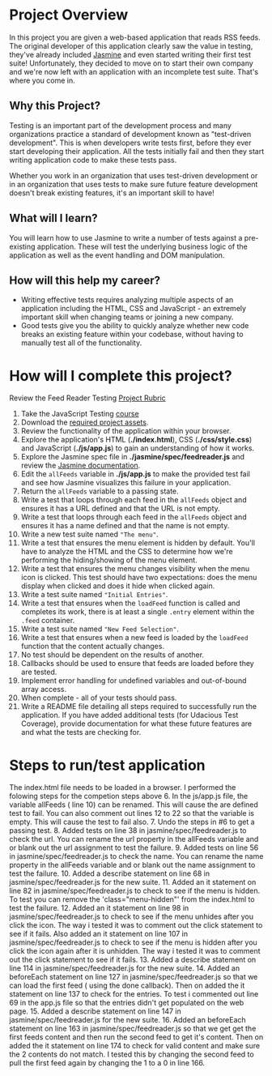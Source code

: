 # Project Overview

In this project you are given a web-based application that reads RSS feeds. The original developer of this application clearly saw the value in testing, they've already included [Jasmine](http://jasmine.github.io/) and even started writing their first test suite! Unfortunately, they decided to move on to start their own company and we're now left with an application with an incomplete test suite. That's where you come in.


## Why this Project?

Testing is an important part of the development process and many organizations practice a standard of development known as "test-driven development". This is when developers write tests first, before they ever start developing their application. All the tests initially fail and then they start writing application code to make these tests pass.

Whether you work in an organization that uses test-driven development or in an organization that uses tests to make sure future feature development doesn't break existing features, it's an important skill to have!


## What will I learn?

You will learn how to use Jasmine to write a number of tests against a pre-existing application. These will test the underlying business logic of the application as well as the event handling and DOM manipulation.


## How will this help my career?

* Writing effective tests requires analyzing multiple aspects of an application including the HTML, CSS and JavaScript - an extremely important skill when changing teams or joining a new company.
* Good tests give you the ability to quickly analyze whether new code breaks an existing feature within your codebase, without having to manually test all of the functionality.


# How will I complete this project?

Review the Feed Reader Testing [Project Rubric](https://review.udacity.com/#!/projects/3442558598/rubric)

1. Take the JavaScript Testing [course](https://www.udacity.com/course/ud549)
2. Download the [required project assets](http://github.com/udacity/frontend-nanodegree-feedreader).
3. Review the functionality of the application within your browser.
4. Explore the application's HTML (**./index.html**), CSS (**./css/style.css**) and JavaScript (**./js/app.js**) to gain an understanding of how it works.
5. Explore the Jasmine spec file in **./jasmine/spec/feedreader.js** and review the [Jasmine documentation](http://jasmine.github.io).
6. Edit the `allFeeds` variable in **./js/app.js** to make the provided test fail and see how Jasmine visualizes this failure in your application.
7. Return the `allFeeds` variable to a passing state.
8. Write a test that loops through each feed in the `allFeeds` object and ensures it has a URL defined and that the URL is not empty.
9. Write a test that loops through each feed in the `allFeeds` object and ensures it has a name defined and that the name is not empty.
10. Write a new test suite named `"The menu"`.
11. Write a test that ensures the menu element is hidden by default. You'll have to analyze the HTML and the CSS to determine how we're performing the hiding/showing of the menu element.
12. Write a test that ensures the menu changes visibility when the menu icon is clicked. This test should have two expectations: does the menu display when clicked and does it hide when clicked again.
13. Write a test suite named `"Initial Entries"`.
14. Write a test that ensures when the `loadFeed` function is called and completes its work, there is at least a single `.entry` element within the `.feed` container.
15. Write a test suite named `"New Feed Selection"`.
16. Write a test that ensures when a new feed is loaded by the `loadFeed` function that the content actually changes.
17. No test should be dependent on the results of another.
18. Callbacks should be used to ensure that feeds are loaded before they are tested.
19. Implement error handling for undefined variables and out-of-bound array access.
20. When complete - all of your tests should pass. 
21. Write a README file detailing all steps required to successfully run the application. If you have added additional tests (for Udacious Test Coverage),  provide documentation for what these future features are and what the tests are checking for.

# Steps to run/test application

The index.html file needs to be loaded in a browser.  I performed the folowing steps for the competion steps above
6. In the js/app.js file, the variable allFeeds ( line 10) can be renamed.  This will cause the are defined test to fail.  You can also comment out lines 12 to 22 so that the variable is empty.  This will cause the test to fail also.
7. Undo the steps in #6 to get a passing test.
8. Added tests on line 38 in jasmine/spec/feedreader.js to check the url.  You can rename the url property in the allFeeds variable and or blank out the url assignment to test the failure.
9. Added tests on line 56 in jasmine/spec/feedreader.js to check the name.  You can rename the name property in the allFeeds variable and or blank out the name assignment to test the failure.
10. Added a describe statement on line 68 in jasmine/spec/feedreader.js for the new suite.
11. Added an it statement on line 82 in jasmine/spec/feedreader.js to check to see if the menu is hidden.  To test you can remove the 'class="menu-hidden"' from the index.html to test the failure.
12. Added an it statement on line 98 in jasmine/spec/feedreader.js to check to see if the menu unhides after you click the icon.  The way i tested it was to comment out the click statement to see if it fails.  Also added an it statement on line 107 in jasmine/spec/feedreader.js to check to see if the menu is hidden after you click the icon again after it is unhidden.  The way i tested it was to comment out the click statement to see if it fails. 
13. Added a describe statement on line 114 in jasmine/spec/feedreader.js for the new suite.
14. Added an beforeEach statement on line 127 in jasmine/spec/feedreader.js so that we can load the first feed ( using the done callback).  Then on added the it statement on line 137 to check for the entries.  To test i commented out line 69 in the app.js file so that the entries didn't get populated on the web page.
15. Added a describe statement on line 147 in jasmine/spec/feedreader.js for the new suite.
16. Added an beforeEach statement on line 163 in jasmine/spec/feedreader.js so that we get get the first feeds content and then run the second feed to get it's content.  Then on added the it statement on line 174 to check for valid content and make sure the 2 contents do not match. I tested this by changing the second feed to pull the first feed again by changing the 1 to a 0 in line 166.